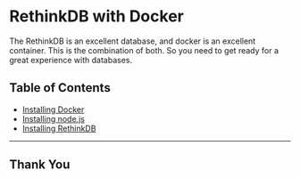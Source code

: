 # RethinkDB with Docker

The RethinkDB is an excellent database, and docker is an excellent container. This is the combination of both. So you need to get ready for a great experience with databases.

## Table of Contents

- [Installing Docker](installing_docker.md)
- [Installing node.js](installing_nodejs.md)
- [Installing RethinkDB](installing_rethinkdb.md)

---

## Thank You

